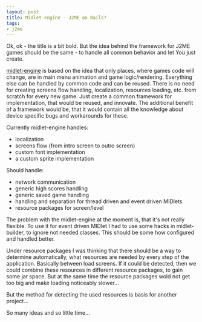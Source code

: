 ```yaml
---
layout: post
title: Midlet-engine - J2ME on Rails?
tags:
- j2me
---
```


Ok, ok - the title is a bit bold. But the idea behind the framework for J2ME games should be the 
same - to handle all common behavior and let You just create.

[midlet-engine][1] is based on the idea that only places, where games code will change, are in main 
menu animation and game logic/rendering. Everything else can be handled by common code and can be 
reused. There is no need for creating screens flow handling, localization, resources loading, etc. 
from scratch for every new game. Just create a common framework for implementation, that would be 
reused, and innovate. The additional benefit of a framework would be, that it would contain all the 
knowledge about device specific bugs and workarounds for these.

Currently midlet-engine handles:

* localization
* screens flow (from intro screen to outro screen)
* custom font implementation
* a custom sprite implementation

Should handle:

* network communication
* generic high scores handling
* generic saved game handling
* handling and separation for thread driven and event driven MIDlets
* resource packages for screen/level

The problem with the midlet-engine at the moment is, that it's not really flexible. To use it for 
event driven MIDlet I had to use some hacks in midlet-builder, to ignore not needed classes. 
This should be some how configured and handled better.

Under resource packages I was thinking that there should be a way to determine automatically, 
what resources are needed by every step of the application. Basically between load screens. If it 
could be detected, then we could combine these resources in different resource packages, to gain 
some jar space. But at the same time the resource packages wold not get too big and make loading 
noticeably slower...

But the method for detecting the used resources is basis for another project...

So many ideas and so little time...

[1]: http://www.jaanussiim.com/redmine/projects/show/2